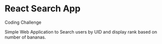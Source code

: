 # React Search App
Coding Challenge

Simple Web Application to Search users by UID and display rank based on number of bananas. 
